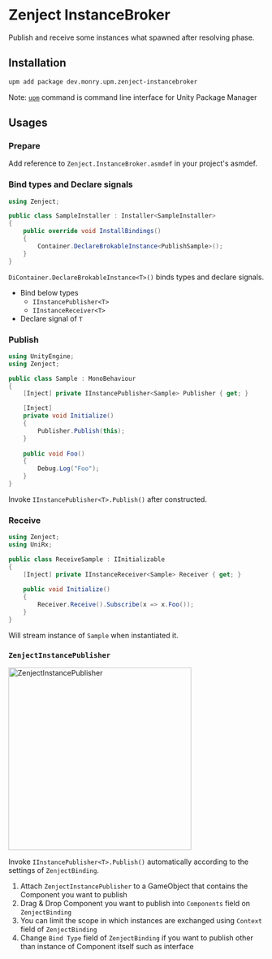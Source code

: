 # Zenject InstanceBroker

Publish and receive some instances what spawned after resolving phase. 

## Installation

```bash
upm add package dev.monry.upm.zenject-instancebroker
```

Note: [`upm`](https://github.com/upm-packages/upm) command is command line interface for Unity Package Manager

## Usages

### Prepare

Add reference to `Zenject.InstanceBroker.asmdef` in your project's asmdef.

### Bind types and Declare signals

```C#
using Zenject;

public class SampleInstaller : Installer<SampleInstaller>
{
    public override void InstallBindings()
    {
        Container.DeclareBrokableInstance<PublishSample>();
    }
}
```

`DiContainer.DeclareBrokableInstance<T>()` binds types and declare signals.

- Bind below types
    - `IInstancePublisher<T>`
    - `IInstanceReceiver<T>`
- Declare signal of `T`

### Publish

```C#
using UnityEngine;
using Zenject;

public class Sample : MonoBehaviour
{
    [Inject] private IInstancePublisher<Sample> Publisher { get; }

    [Inject]
    private void Initialize()
    {
        Publisher.Publish(this);
    }
    
    public void Foo()
    {
        Debug.Log("Foo");
    }
}
```

Invoke `IInstancePublisher<T>.Publish()` after constructed.

### Receive

```C#
using Zenject;
using UniRx;

public class ReceiveSample : IInitializable
{
    [Inject] private IInstanceReceiver<Sample> Receiver { get; }
    
    public void Initialize()
    {
        Receiver.Receive().Subscribe(x => x.Foo()); 
    }
}
```

Will stream instance of `Sample` when instantiated it.

### `ZenjectInstancePublisher`

<img width="360" alt="ZenjectInstancePublisher" src="https://user-images.githubusercontent.com/838945/59932297-d662c500-9481-11e9-8554-15d4881891f9.png">

Invoke `IInstancePublisher<T>.Publish()` automatically according to the settings of `ZenjectBinding`.

1. Attach `ZenjectInstancePublisher` to a GameObject that contains the Component you want to publish
1. Drag &amp; Drop Component you want to publish into `Components` field on `ZenjectBinding`
1. You can limit the scope in which instances are exchanged using `Context` field of `ZenjectBinding`
1. Change `Bind Type` field of `ZenjectBinding` if you want to publish other than instance of Component itself such as interface
